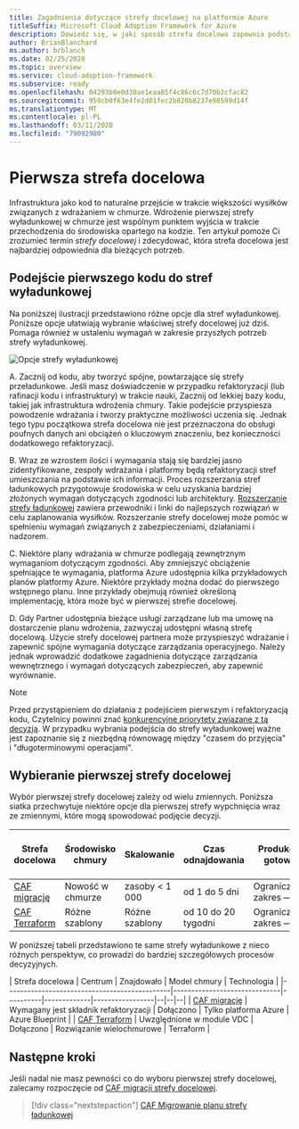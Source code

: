 ```yaml
---
title: Zagadnienia dotyczące strefy docelowej na platformie Azure
titleSuffix: Microsoft Cloud Adoption Framework for Azure
description: Dowiedz się, w jaki sposób strefa docelowa zapewnia podstawowy blok konstrukcyjny dowolnego środowiska wdrażania chmury.
author: BrianBlanchard
ms.author: brblanch
ms.date: 02/25/2020
ms.topic: overview
ms.service: cloud-adoption-framework
ms.subservice: ready
ms.openlocfilehash: 04293b0e0d30ae1eaa85f4c86c6c7d70b2cfac82
ms.sourcegitcommit: 959cb0f63e4fe2d01fec2b820b8237e98599d14f
ms.translationtype: MT
ms.contentlocale: pl-PL
ms.lasthandoff: 03/11/2020
ms.locfileid: "79092980"
---
```

# <a name="first-landing-zone"></a>Pierwsza strefa docelowa

Infrastruktura jako kod to naturalne przejście w trakcie większości wysiłków związanych z wdrażaniem w chmurze. Wdrożenie pierwszej strefy wyładunkowej w chmurze jest wspólnym punktem wyjścia w trakcie przechodzenia do środowiska opartego na kodzie. Ten artykuł pomoże Ci zrozumieć termin _strefy docelowej_ i zdecydować, która strefa docelowa jest najbardziej odpowiednia dla bieżących potrzeb.

## <a name="code-first-approach-to-landing-zones"></a>Podejście pierwszego kodu do stref wyładunkowej

Na poniższej ilustracji przedstawiono różne opcje dla stref wyładunkowej. Poniższe opcje ułatwiają wybranie właściwej strefy docelowej już dziś. Pomaga również w ustaleniu wymagań w zakresie przyszłych potrzeb strefy wyładunkowej.

![Opcje strefy wyładunkowej](../../_images/ready/landing-zone-options.png)

A. Zacznij od kodu, aby tworzyć spójne, powtarzające się strefy przeładunkowe. Jeśli masz doświadczenie w przypadku refaktoryzacji (lub rafinacji kodu i infrastruktury) w trakcie nauki, Zacznij od lekkiej bazy kodu, takiej jak infrastruktura wdrożenia chmury. Takie podejście przyspiesza powodzenie wdrażania i tworzy praktyczne możliwości uczenia się. Jednak tego typu początkowa strefa docelowa nie jest przeznaczona do obsługi poufnych danych ani obciążeń o kluczowym znaczeniu, bez konieczności dodatkowego refaktoryzacji.

B. Wraz ze wzrostem ilości i wymagania stają się bardziej jasno zidentyfikowane, zespoły wdrażania i platformy będą refaktoryzacji stref umieszczania na podstawie ich informacji. Proces rozszerzania stref ładunkowych przygotowuje środowiska w celu uzyskania bardziej złożonych wymagań dotyczących zgodności lub architektury. [Rozszerzanie strefy ładunkowej](../considerations/index.md) zawiera przewodniki i linki do najlepszych rozwiązań w celu zaplanowania wysiłków. Rozszerzanie strefy docelowej może pomóc w spełnieniu wymagań związanych z zabezpieczeniami, działaniami i nadzorem.

C. Niektóre plany wdrażania w chmurze podlegają zewnętrznym wymaganiom dotyczącym zgodności. Aby zmniejszyć obciążenie spełniające te wymagania, platforma Azure udostępnia kilka przykładowych planów platformy Azure. Niektóre przykłady można dodać do pierwszego wstępnego planu. Inne przykłady obejmują również określoną implementację, która może być w pierwszej strefie docelowej.

D. Gdy Partner udostępnia bieżące usługi zarządzane lub ma umowę na dostarczenie planu wdrożenia, zazwyczaj udostępni własną strefę docelową. Użycie strefy docelowej partnera może przyspieszyć wdrażanie i zapewnić spójne wymagania dotyczące zarządzania operacyjnego. Należy jednak wprowadzić dodatkowe zagadnienia dotyczące zarządzania wewnętrznego i wymagań dotyczących zabezpieczeń, aby zapewnić wyrównanie.

> [!NOTE]
> Przed przystąpieniem do działania z podejściem pierwszym i refaktoryzacją kodu, Czytelnicy powinni znać [konkurencyjne priorytety związane z tą decyzją](../../strategy/balance-competing-priorities.md#balance-during-ready). W przypadku wybrania podejścia do strefy wyładunkowej ważne jest zapoznanie się z niezbędną równowagę między "czasem do przyjęcia" i "długoterminowymi operacjami".

## <a name="choosing-a-first-landing-zone"></a>Wybieranie pierwszej strefy docelowej

Wybór pierwszej strefy docelowej zależy od wielu zmiennych. Poniższa siatka przechwytuje niektóre opcje dla pierwszej strefy wypchnięcia wraz ze zmiennymi, które mogą spowodować podjęcie decyzji.

| Strefa docelowa                                 | Środowisko chmury  | Skalowanie             | Czas odnajdowania | Produkcja gotowa | Połączenie hybrydowe             | Dane poufne     | Krytyczne znaczenie dla działalności   | Zgodność         |
|----------------------------------------------|-------------------|-------------------|----------------|------------------|--------------------|--------------------|--------------------|--------------------|
| [CAF migrację](./migrate-landing-zone.md)     | Nowość w chmurze      | zasoby < 1 000    | od 1 do 5 dni    | Ograniczony zakres — > | Wymagane rozszerzenie | Wymagane rozszerzenie | Wymagane rozszerzenie | Wymagane rozszerzenie |
| [CAF Terraform](./terraform-landing-zone.md) | Różne szablony | Różne szablony | od 10 do 20 tygodni | Ograniczony zakres — > | Dostępne moduły  | Dostępne moduły  | Dostępne moduły  | Dostępne moduły  |

W poniższej tabeli przedstawiono te same strefy wyładunkowe z nieco różnych perspektyw, co prowadzi do bardziej szczegółowych procesów decyzyjnych.

| Strefa docelowa                                 | Centrum                          | Znajdowało    | Model chmury | Technologia      |
|----------------------------------------------|------------------------------|----------|-------------|-----------------|--|--|--|
| [CAF migrację](./migrate-landing-zone.md)     | Wymagany jest składnik refaktoryzacji            | Dołączono | Tylko platforma Azure  | Azure Blueprint |
| [CAF Terraform](./terraform-landing-zone.md) | Uwzględnione w module VDC       | Dołączono | Rozwiązanie wielochmurowe  | Terraform       |

## <a name="next-steps"></a>Następne kroki

Jeśli nadal nie masz pewności co do wyboru pierwszej strefy docelowej, zalecamy rozpoczęcie od [CAF migracji strefy docelowej](./migrate-landing-zone.md).

> [!div class="nextstepaction"]
> [CAF Migrowanie planu strefy ładunkowej](./migrate-landing-zone.md)
